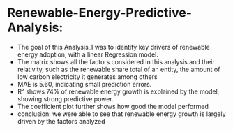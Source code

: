 # Renewable-Energy-Predictive-Analysis:
-   The goal of this Analysis_1 was to identify key drivers of renewable energy adoption, with a  linear Regression model.
-   The matrix shows all the factors considered in this analysis and their relativity, such as the renewable share total of an entity, the amount of low carbon electricity it generates among others
-  	MAE is 5.60, indicating small prediction errors.
-   R² shows 74% of renewable energy growth is explained by the model, showing strong predictive power.
-   The coefficient plot further shows how good the model performed
-   conclusion: we were able to see that  renewable energy growth is largely driven by the factors analyzed 
